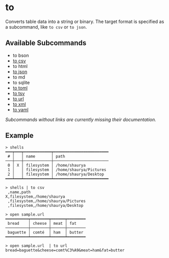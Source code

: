 # to

Converts table data into a string or binary. The target format is specified as a subcommand, like `to csv` or `to json`.

## Available Subcommands

* to bson
* [to csv](to-csv.md)
* to html
* [to json](to-json.md)
* to md
* to sqlite
* [to toml](to-toml.md)
* [to tsv](to-tsv.md)
* [to url](to-url.md)
* [to xml](to-xml.md)
* [to yaml](to-yaml.md)

*Subcommands without links are currently missing their documentation.*

## Example

```shell
> shells
━━━┯━━━┯━━━━━━━━━━━━┯━━━━━━━━━━━━━━━━━━━━━━━━
 # │   │ name       │ path
───┼───┼────────────┼────────────────────────
 0 │ X │ filesystem │ /home/shaurya
 1 │   │ filesystem │ /home/shaurya/Pictures
 2 │   │ filesystem │ /home/shaurya/Desktop
━━━┷━━━┷━━━━━━━━━━━━┷━━━━━━━━━━━━━━━━━━━━━━━━
```

```shell
> shells | to csv
 ,name,path
X,filesystem,/home/shaurya
 ,filesystem,/home/shaurya/Pictures
 ,filesystem,/home/shaurya/Desktop
```

```shell
> open sample.url
━━━━━━━━━━┯━━━━━━━━┯━━━━━━┯━━━━━━━━
 bread    │ cheese │ meat │ fat
──────────┼────────┼──────┼────────
 baguette │ comté  │ ham  │ butter
━━━━━━━━━━┷━━━━━━━━┷━━━━━━┷━━━━━━━━
```

```shell
> open sample.url  | to url
bread=baguette&cheese=comt%C3%A9&meat=ham&fat=butter
```
